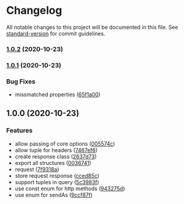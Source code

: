 # Changelog

All notable changes to this project will be documented in this file. See [standard-version](https://github.com/conventional-changelog/standard-version) for commit guidelines.

### [1.0.2](https://github.com/BytersProject/centra/compare/v1.0.1...v1.0.2) (2020-10-23)

### [1.0.1](https://github.com/BytersProject/centra/compare/v1.0.0...v1.0.1) (2020-10-23)


### Bug Fixes

* missmatched properties ([65f1a00](https://github.com/BytersProject/centra/commit/65f1a0046355c41d41f13f4fec7448c7d318d922))

## 1.0.0 (2020-10-23)


### Features

* allow passing of core options ([005574c](https://github.com/BytersProject/centra/commit/005574c632b2cc6a5fef7c8829a04098f5079a4d))
* allow tuple for headers ([7467ef6](https://github.com/BytersProject/centra/commit/7467ef67c8938144674e986d233b8736c1e73a2c))
* create response class ([2637d73](https://github.com/BytersProject/centra/commit/2637d73e6d3ff6214aef16c87d86e851b7e14d28))
* export all structures ([0036741](https://github.com/BytersProject/centra/commit/003674140c3e18621d11322250edb9a5c87acc4f))
* request ([7f9318a](https://github.com/BytersProject/centra/commit/7f9318afab38ea95bf6b5f938d920948f09287e7))
* store request response ([cced85c](https://github.com/BytersProject/centra/commit/cced85c815b9c6d9a32e720b475d67f9911007e7))
* support tuples in query ([5c3983f](https://github.com/BytersProject/centra/commit/5c3983ff612f45dda2762ee1bf9314c60a996217))
* use const enum for http methods ([943275d](https://github.com/BytersProject/centra/commit/943275dedbcffa4ac22c31e44892eddb61246af7))
* use enum for sendAs ([9ccf87f](https://github.com/BytersProject/centra/commit/9ccf87fa2a021fabf5dcd45309f1482cd62503a1))

